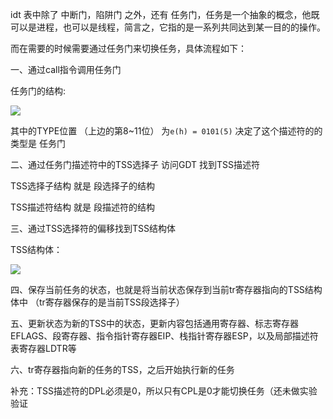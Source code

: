 

idt 表中除了 中断门，陷阱门 之外，还有 任务门，任务是一个抽象的概念，他既可以是进程，也可以是线程，简言之，它指的是一系列共同达到某一目的的操作。

而在需要的时候需要通过任务门来切换任务，具体流程如下：

一、通过call指令调用任务门

任务门的结构:

![](https://i.loli.net/2021/07/11/RIMK7fHNVYvwuOS.png)

其中的TYPE位置 （上边的第8~11位） 为`e(h) = 0101(5)` 决定了这个描述符的的类型是 任务门

二、通过任务门描述符中的TSS选择子 访问GDT 找到TSS描述符

TSS选择子结构 就是 段选择子的结构

TSS描述符结构 就是 段描述符的结构

三、通过TSS选择符的偏移找到TSS结构体

TSS结构体：

![](https://i.loli.net/2021/07/11/TEFjqwW2n7hUcd3.jpg)

四、保存当前任务的状态，也就是将当前状态保存到当前tr寄存器指向的TSS结构体中 （tr寄存器保存的是当前TSS段选择子）

五、更新状态为新的TSS中的状态，更新内容包括通用寄存器、标志寄存器EFLAGS、段寄存器、指令指针寄存器EIP、栈指针寄存器ESP，以及局部描述符表寄存器LDTR等

六、tr寄存器指向新的任务的TSS，之后开始执行新的任务



补充：TSS描述符的DPL必须是0，所以只有CPL是0才能切换任务（还未做实验验证

